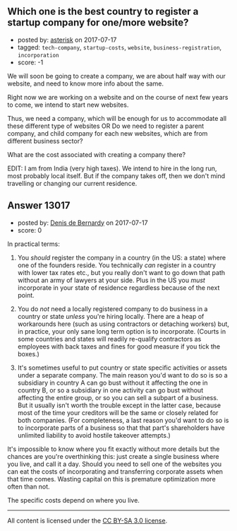 ## Which one is the best country to register a startup company for one/more website?

- posted by: [asterisk](https://stackexchange.com/users/10184476/asterisk) on 2017-07-17
- tagged: `tech-company`, `startup-costs`, `website`, `business-registration`, `incorporation`
- score: -1

We will soon be going to create a company, we are about half way with our website, and need to know more info about the same.

Right now we are working on a website and on the course of next few years to come, we intend to start new websites.

Thus, we need a company, which will be enough for us to accommodate all these different type of websites OR Do we need to register a parent company, and child company for each new websites, which are from different business sector?

What are the cost associated with creating a company there?

EDIT:
I am from India (very high taxes).
We intend to hire in the long run, most probably local itself. But if the company takes off, then we don't mind travelling or changing our current residence.


## Answer 13017

- posted by: [Denis de Bernardy](https://stackexchange.com/users/182468/denis-de-bernardy) on 2017-07-17
- score: 0

In practical terms:

1. You _should_ register the company in a country (in the US: a state) where one of the founders reside. You technically _can_ register in a country with lower tax rates etc., but you really don't want to go down that path without an army of lawyers at your side. Plus in the US you _must_ incorporate in your state of residence regardless because of the next point.

2. You do _not_ need a locally registered company to do business in a country or state _unless_ you're hiring locally. There are a heap of workarounds here (such as using contractors or detaching workers) but, in practice, your only sane long term option is to incorporate. (Courts in some countries and states will readily re-qualify contractors as employees with back taxes and fines for good measure if you tick the boxes.)

3. It's sometimes useful to put country or state specific activities or assets under a separate company. The main reason you'd want to do so is so a subsidiary in country A can go bust without it affecting the one in country B, or so a subsidiary in one activity can go bust without affecting the entire group, or so you can sell a subpart of a business. But it usually isn't worth the trouble except in the latter case, because most of the time your creditors will be the same or closely related for both companies. (For completeness, a last reason you'd want to do so is to incorporate parts of a business so that that part's shareholders have unlimited liability to avoid hostile takeover attempts.)

It's impossible to know where you fit exactly without more details but the chances are you're overthinking this: just create a single business where you live, and call it a day. Should you need to sell one of the websites you can eat the costs of incorporating and transferring corporate assets when that time comes. Wasting capital on this is premature optimization more often than not.

The specific costs depend on where you live.



---

All content is licensed under the [CC BY-SA 3.0 license](https://creativecommons.org/licenses/by-sa/3.0/).
